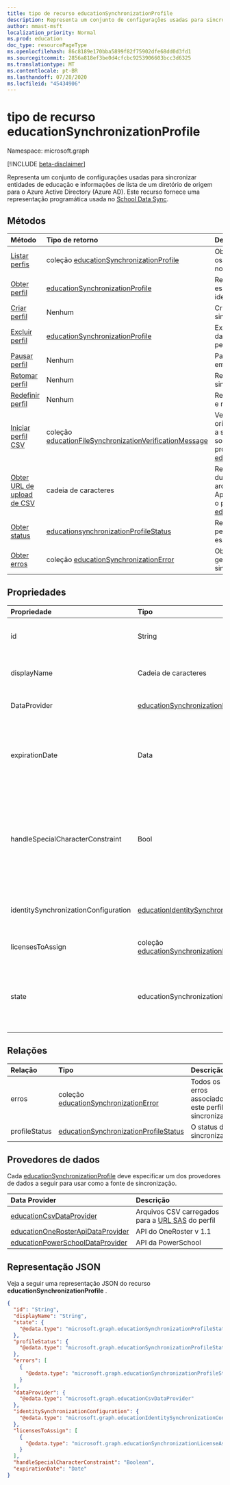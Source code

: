 ```yaml
---
title: tipo de recurso educationSynchronizationProfile
description: Representa um conjunto de configurações usadas para sincronizar entidades de educação e informações de lista de um diretório de origem para o Azure Active Directory (Azure AD). Este recurso fornece uma representação programática usada no School Data Sync.
author: mmast-msft
localization_priority: Normal
ms.prod: education
doc_type: resourcePageType
ms.openlocfilehash: 86c8189e170bba5899f82f75902dfe68dd0d3fd1
ms.sourcegitcommit: 2856a818ef3be0d4cfcbc9253906603bcc3d6325
ms.translationtype: MT
ms.contentlocale: pt-BR
ms.lasthandoff: 07/28/2020
ms.locfileid: "45434906"
---
```

# <a name="educationsynchronizationprofile-resource-type"></a>tipo de recurso educationSynchronizationProfile

Namespace: microsoft.graph

[!INCLUDE [beta-disclaimer](../../includes/beta-disclaimer.md)]

Representa um conjunto de configurações usadas para sincronizar entidades de educação e informações de lista de um diretório de origem para o Azure Active Directory (Azure AD). Este recurso fornece uma representação programática usada no [School Data Sync](https://sds.microsoft.com).

## <a name="methods"></a>Métodos

| Método                                                                    | Tipo de retorno                                                 | Descrição                                                                                                                    |
| :------------------------------------------------------------------------ | :---------------------------------------------------------- | :----------------------------------------------------------------------------------------------------------------------------- |
| [Listar perfis](../api/educationsynchronizationprofile-list.md)           | coleção [educationSynchronizationProfile]                | Obtenha uma lista de todos os perfis de sincronização no locatário.                                                                  |
| [Obter perfil](../api/educationsynchronizationprofile-get.md)              | [educationSynchronizationProfile]                           | Recupere um perfil específico dado o identificador de perfil.                                                                      |
| [Criar perfil](../api/educationsynchronizationprofile-post.md)          | Nenhum                                                        | Criar um novo perfil de sincronização.                                                                                          |
| [Excluir perfil](../api/educationsynchronizationprofile-delete.md)        | [educationSynchronizationProfile]                           | Excluir um perfil específico dado o identificador de perfil.                                                                        |
| [Pausar perfil](../api/educationsynchronizationprofile-pause.md)          | Nenhum                                                        | Pausar uma sincronização em andamento.                                                                                              |
| [Retomar perfil](../api/educationsynchronizationprofile-resume.md)        | Nenhum                                                        | Retomar uma sincronização pausada.                                                                                               |
| [Redefinir perfil](../api/educationsynchronizationprofile-reset.md)          | Nenhum                                                        | Redefina o estado do perfil e reinicie a sincronização.                                                                    |
| [Iniciar perfil CSV](../api/educationsynchronizationprofile-start.md)      | coleção [educationFileSynchronizationVerificationMessage] | Verifique os arquivos de origem carregados e inicie a sincronização. Aplica-se somente quando o provedor de dados é [educationCsvDataProvider]. |
| [Obter URL de upload de CSV](../api/educationsynchronizationprofile-uploadurl.md) | cadeia de caracteres                                                      | Retornar a URL de curta duração para carregar arquivos de dados CSV. Aplica-se somente quando o provedor de dados é [educationCsvDataProvider].        |
| [Obter status](../api/educationsynchronizationprofilestatus-get.md)         | [educationsynchronizationProfileStatus]                     | Retornar o status de um perfil de sincronização específico.                                                                       |
| [Obter erros](../api/educationsynchronizationerrors-get.md)                | coleção [educationSynchronizationError]                  | Obtenha todos os erros gerados durante a sincronização.                                                                           |

## <a name="properties"></a>Propriedades

| Propriedade                             | Tipo                                                   | Descrição                                                                                                                       |
| :----------------------------------- | :----------------------------------------------------- | :-------------------------------------------------------------------------------------------------------------------------------- |
| id                                   | String                                                 | O identificador exclusivo do recurso. (somente leitura)                                                                               |
| displayName                          | Cadeia de caracteres                                                 | Nome do perfil de configuração para sincronizar identidades.                                                                         |
| DataProvider                         | [educationSynchronizationDataProvider]                 | O provedor de dados usado para o perfil.                                                                                           |
| expirationDate                       | Data                                                   | A data em que o perfil deve ser considerado expirado e parar a sincronização. Quando `null` . o perfil nunca expirará. (opcional)       |
| handleSpecialCharacterConstraint     | Bool                                                   | Determina se a escola de sincronização de dados deve substituir automaticamente caracteres especiais não suportados durante a sincronização da origem.             |
| identitySynchronizationConfiguration | [educationIdentitySynchronizationConfiguration]        | Determina como o perfil deve [criar usuários novos][fullsync] ou [correspondentes existentes][dirsync] do AAD.                                  |
| licensesToAssign                     | coleção [educationSynchronizationLicenseAssignment] | Configuração da instalação da licença.                                                                                                      |
| state                                | educationSynchronizationProfileState                   | O estado do perfil. Os valores possíveis são: `provisioning`, `provisioned`, `provisioningFailed`, `deleting`, `deletionFailed`. |

## <a name="relationships"></a>Relações

| Relação  | Tipo                                       | Descrição                                              |
| :------------ | :----------------------------------------- | :------------------------------------------------------- |
| erros        | coleção [educationSynchronizationError] | Todos os erros associados a este perfil de sincronização. |
| profileStatus | [educationSynchronizationProfileStatus]    | O status da sincronização.                              |

## <a name="data-providers"></a>Provedores de dados

Cada [educationSynchronizationProfile] deve especificar um dos provedores de dados a seguir para usar como a fonte de sincronização.

| Data Provider                                                             | Descrição                                                                                        |
| :------------------------------------------------------------------------ | :------------------------------------------------------------------------------------------------- |
| [educationCsvDataProvider]                                                | Arquivos CSV carregados para a [URL SAS](../api/educationsynchronizationprofile-uploadurl.md) do perfil |
| [educationOneRosterApiDataProvider](educationonerosterapidataprovider.md) | API do OneRoster v 1.1                                                                                 |
| [educationPowerSchoolDataProvider]                                        | API da PowerSchool                                                                                    |

## <a name="json-representation"></a>Representação JSON

Veja a seguir uma representação JSON do recurso **educationSynchronizationProfile** .

<!-- {
  "blockType": "resource",
  "keyProperty": "id",
  "optionalProperties": [

  ],
  "baseType": "microsoft.graph.entity",
  "@odata.type": "microsoft.graph.educationSynchronizationProfile"
}-->

```json
{
  "id": "String",
  "displayName": "String",
  "state": {
    "@odata.type": "microsoft.graph.educationSynchronizationProfileState"
  },
  "profileStatus": {
    "@odata.type": "microsoft.graph.educationSynchronizationProfileStatus"
  },
  "errors": [
    {
      "@odata.type": "microsoft.graph.educationSynchronizationProfileStatus"
    }
  ],
  "dataProvider": {
    "@odata.type": "microsoft.graph.educationCsvDataProvider"
  },
  "identitySynchronizationConfiguration": {
    "@odata.type": "microsoft.graph.educationIdentitySynchronizationConfiguration"
  },
  "licensesToAssign": [
    {
      "@odata.type": "microsoft.graph.educationSynchronizationLicenseAssignment"
    }
  ],
  "handleSpecialCharacterConstraint": "Boolean",
  "expirationDate": "Date"
}
```

[educationsynchronizationprofile]: educationsynchronizationprofile.md
[educationsynchronizationprofilestatus]: educationsynchronizationProfileStatus.md
[educationsynchronizationerror]: educationSynchronizationError.md
[educationfilesynchronizationverificationmessage]: educationFileSynchronizationVerificationMessage.md
[educationcsvdataprovider]: educationCsvDataProvider.md
[educationsynchronizationdataprovider]: educationSynchronizationDataProvider.md
[educationidentitysynchronizationconfiguration]: educationIdentitySynchronizationConfiguration.md
[educationsynchronizationlicenseassignment]: educationSynchronizationLicenseAssignment.md
[fullsync]: educationidentitycreationconfiguration.md
[dirsync]: educationidentitycreationconfiguration.md
[educationpowerschooldataprovider]: educationPowerSchoolDataProvider.md
[educationcsvdataprovider]: educationCsvDataProvider.md

<!-- uuid: 16cd6b66-4b1a-43a1-adaf-3a886856ed98
2020-05-06 14:57:30 UTC -->
<!-- {
  "type": "#page.annotation",
  "description": "educationSynchronizationProfile resource",
  "keywords": "",
  "section": "documentation",
  "tocPath": "",
  "suppressions": [
      "Error: microsoft.graph.educationSynchronizationProfile/dataProvider:\r\n      Referenced type microsoft.graph.educationSynchronizationDataProvider is not defined in the doc set! Potential suggestion: UNKNOWN"
  ]
}-->
